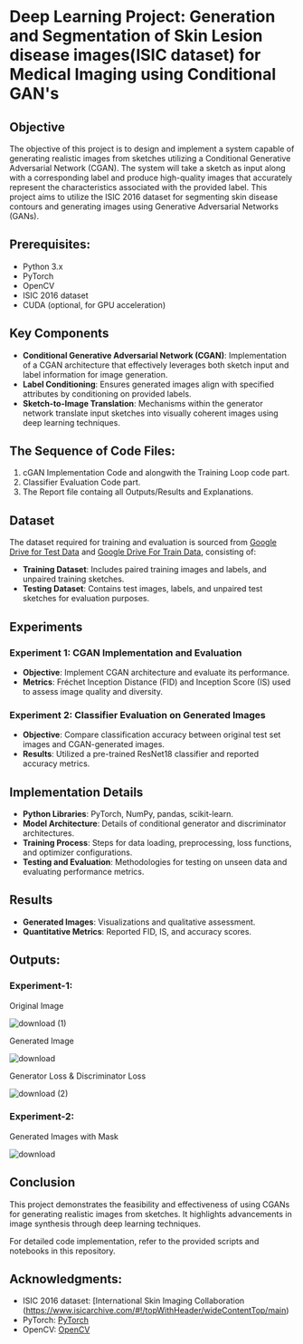# Deep Learning Project: Generation and Segmentation of Skin Lesion disease images(ISIC dataset) for Medical Imaging using Conditional GAN's

## Objective

The objective of this project is to design and implement a system capable of generating realistic images from sketches utilizing a Conditional Generative Adversarial Network (CGAN). The system will take a sketch as input along with a corresponding label and produce high-quality images that accurately represent the characteristics associated with the provided label.
This project aims to utilize the ISIC 2016 dataset for segmenting skin disease contours and generating images using Generative Adversarial Networks (GANs).

## Prerequisites:

- Python 3.x
- PyTorch
- OpenCV
- ISIC 2016 dataset
- CUDA (optional, for GPU acceleration)


## Key Components

- **Conditional Generative Adversarial Network (CGAN)**: Implementation of a CGAN architecture that effectively leverages both sketch input and label information for image generation.
- **Label Conditioning**: Ensures generated images align with specified attributes by conditioning on provided labels.
- **Sketch-to-Image Translation**: Mechanisms within the generator network translate input sketches into visually coherent images using deep learning techniques.

## The Sequence of Code Files:
1. cGAN Implementation Code and alongwith the Training Loop code part.
2. Classifier Evaluation Code part.
3. The Report file containg all Outputs/Results and Explanations.

## Dataset

The dataset required for training and evaluation is sourced from [Google Drive for Test Data](https://drive.google.com/drive/folders/16HBFJQu_f_pG1P2hCmVfstRknHwuEmKc?usp=sharing) and [Google Drive For Train Data](https://drive.google.com/drive/folders/1FSbX4bnWUJ-f9iB9LebzGZRhjoS551eQ?usp=sharing), consisting of:
- **Training Dataset**: Includes paired training images and labels, and unpaired training sketches.
- **Testing Dataset**: Contains test images, labels, and unpaired test sketches for evaluation purposes.

## Experiments

### Experiment 1: CGAN Implementation and Evaluation

- **Objective**: Implement CGAN architecture and evaluate its performance.
- **Metrics**: Fréchet Inception Distance (FID) and Inception Score (IS) used to assess image quality and diversity.

### Experiment 2: Classifier Evaluation on Generated Images

- **Objective**: Compare classification accuracy between original test set images and CGAN-generated images.
- **Results**: Utilized a pre-trained ResNet18 classifier and reported accuracy metrics.

## Implementation Details

- **Python Libraries**: PyTorch, NumPy, pandas, scikit-learn.
- **Model Architecture**: Details of conditional generator and discriminator architectures.
- **Training Process**: Steps for data loading, preprocessing, loss functions, and optimizer configurations.
- **Testing and Evaluation**: Methodologies for testing on unseen data and evaluating performance metrics.

## Results

- **Generated Images**: Visualizations and qualitative assessment.
- **Quantitative Metrics**: Reported FID, IS, and accuracy scores.

## Outputs:
### Experiment-1:
Original Image

![download (1)](https://github.com/adarsh98261/Conditional_GAN/assets/142342806/88298816-28fe-448a-ad4a-25c99d23e555)

Generated Image


![download](https://github.com/adarsh98261/Conditional_GAN/assets/142342806/136c4c15-1269-41a6-8c1c-f6bcf802d36e)

Generator Loss & Discriminator Loss


![download (2)](https://github.com/adarsh98261/Conditional_GAN/assets/142342806/5c8a9e1f-3dc3-4613-bcbb-c51e00ab4773)

### Experiment-2:
Generated Images with Mask


![download](https://github.com/adarsh98261/Conditional_GAN/assets/142342806/5b0c6c1b-373d-444b-a411-b31e40cb619e)


## Conclusion

This project demonstrates the feasibility and effectiveness of using CGANs for generating realistic images from sketches. It highlights advancements in image synthesis through deep learning techniques.

For detailed code implementation, refer to the provided scripts and notebooks in this repository.
## Acknowledgments:

- ISIC 2016 dataset: [International Skin Imaging Collaboration (https://www.isicarchive.com/#!/topWithHeader/wideContentTop/main)
- PyTorch: [PyTorch](https://pytorch.org/)
- OpenCV: [OpenCV](https://opencv.org/)
